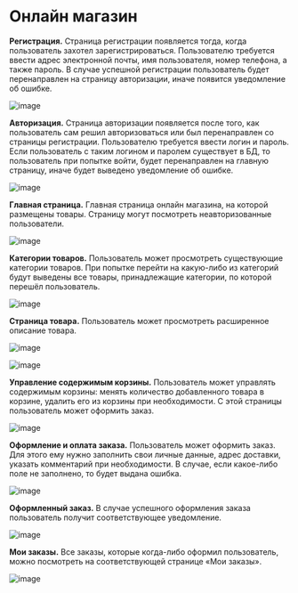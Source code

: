 # Онлайн магазин
**Регистрация.**
Страница регистрации появляется тогда, когда пользователь захотел зарегистрироваться. 
Пользователю требуется ввести адрес электронной почты, имя пользователя, номер телефона, а также пароль. 
В случае успешной регистрации пользователь будет перенаправлен на страницу авторизации, иначе появится уведомление об ошибке.

![image](https://github.com/a-shdv/online-shop/assets/54847558/08e9cedc-ec97-4502-af9c-680c8ba3b893)

**Авторизация.**
Страница авторизации появляется после того, как пользователь сам решил авторизоваться или был перенаправлен со страницы регистрации.
Пользователю требуется ввести логин и пароль. 
Если пользователь с таким логином и паролем существует в БД, то пользователь при попытке войти, будет перенаправлен на главную страницу, иначе будет выведено уведомление об ошибке.

![image](https://github.com/a-shdv/online-shop/assets/54847558/71575c94-f05d-4f40-825d-5fbf5f17d1c9)

**Главная страница.**
Главная страница онлайн магазина, на которой размещены товары. 
Страницу могут посмотреть неавторизованные пользователи. 

![image](https://github.com/a-shdv/online-shop/assets/54847558/4a69c5ba-8f72-41a2-a9a0-84ee8430322e)

**Категории товаров.**
Пользователь может просмотреть существующие категории товаров. При попытке перейти на какую-либо из категорий будут выведены все товары, принадлежащие категории, по которой перешёл пользователь.

![image](https://github.com/a-shdv/online-shop/assets/54847558/61657b5e-e7d3-4bdc-9fdf-9b4b093e484a)

**Страница товара.**
Пользователь может просмотреть расширенное описание товара.

![image](https://github.com/a-shdv/online-shop/assets/54847558/c35f6e5f-0971-425a-a23f-32d170da6e99)

![image](https://github.com/a-shdv/online-shop/assets/54847558/60519a8e-0549-4c29-a3bb-9591704a4f92)

**Управление содержимым корзины.**
Пользователь может управлять содержимым корзины: менять количество добавленного товара в корзине, удалить его из корзины при необходимости. С этой страницы пользователь может оформить заказ.

![image](https://github.com/a-shdv/online-shop/assets/54847558/61066b82-5526-4f4c-9381-03f230109678)

**Оформление и оплата заказа.**
Пользователь может оформить заказ. Для этого ему нужно заполнить свои личные данные, адрес доставки, указать комментарий при необходимости. В случае, если какое-либо поле не заполнено, то будет выдана ошибка.

![image](https://github.com/a-shdv/online-shop/assets/54847558/69377959-d8b0-4818-86fd-06ced4f03143)

**Оформленный заказ.**
В случае успешного оформления заказа пользователь получит соответствующее уведомление.

![image](https://github.com/a-shdv/online-shop/assets/54847558/1a2afac4-c28c-4c33-ae0c-dbb21d2e9adb)

**Мои заказы.**
Все заказы, которые когда-либо оформил пользователь, можно посмотреть на соответствующей странице «Мои заказы».

![image](https://github.com/a-shdv/online-shop/assets/54847558/1caf80c0-f2aa-4fae-b1cd-e21d586f9b9d)




